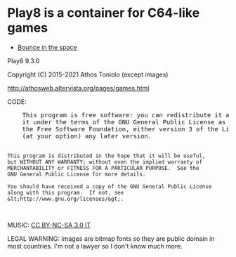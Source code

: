 <html>
<head>
</head>
<body>
<h1>Play8 is a container for C64-like games</h1>
<ul>
<li>
<a href="bits.html">Bounce in the space</a>
</li>
</ul>
<p>Play8 9.3.0</p>
<p>Copyright (C) 2015-2021 Athos Toniolo (except images)</p>

http://athosweb.altervista.org/pages/games.html

<p>CODE:</p>
<pre>
    This program is free software: you can redistribute it and/or modify
    it under the terms of the GNU General Public License as published by
    the Free Software Foundation, either version 3 of the License, or
    (at your option) any later version.

    This program is distributed in the hope that it will be useful,
    but WITHOUT ANY WARRANTY; without even the implied warranty of
    MERCHANTABILITY or FITNESS FOR A PARTICULAR PURPOSE.  See the
    GNU General Public License for more details.

    You should have received a copy of the GNU General Public License
    along with this program.  If not, see &lt;http://www.gnu.org/licenses/&gt;.
</pre>
<p>MUSIC: <a href="https://creativecommons.org/licenses/by-nc-sa/3.0/it/deed.it">CC BY-NC-SA 3.0 IT</a></p>
<p>LEGAL WARNING: Images are bitmap fonts so they are public domain in most countries. I'm not a lawyer so I don't know much more.</p>
</body>
</html>
